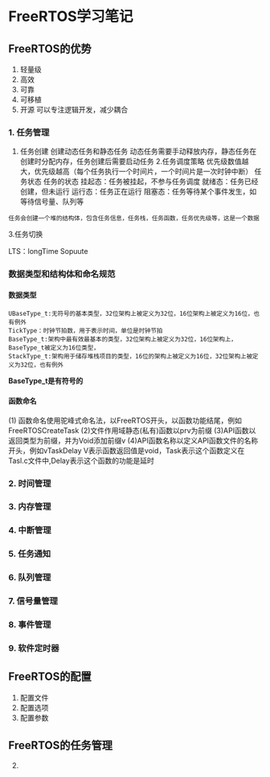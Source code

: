 # FreeRTOS学习笔记

## FreeRTOS的优势
1. 轻量级
2. 高效
3. 可靠
4. 可移植
5. 开源
 可以专注逻辑开发，减少耦合

### 1. 任务管理
   1. 任务创建 
   创建动态任务和静态任务
   动态任务需要手动释放内存，静态任务在创建时分配内存，任务创建后需要启动任务
   2.任务调度策略
   优先级数值越大，优先级越高（每个任务执行一个时间片，一个时间片是一次时钟中断）
    任务状态
    任务的状态
    挂起态：任务被挂起，不参与任务调度
    就绪态：任务已经创建，但未运行
    运行态：任务正在运行
    阻塞态：任务等待某个事件发生，如等待信号量、队列等

    任务会创建一个堆的结构体，包含任务信息，任务栈，任务函数，任务优先级等，这是一个数据

   3.任务切换

   LTS：longTime Sopuute


### 数据类型和结构体和命名规范
#### 数据类型
    UBaseType_t:无符号的基本类型，32位架构上被定义为32位，16位架构上被定义为16位，也有例外
    TickType：时钟节拍数，用于表示时间，单位是时钟节拍
    BaseType_t:架构中最有效最基本的类型，32位架构上被定义为32位，16位架构上，BaseType_t被定义为16位类型，    
    StackType_t:架构用于储存堆栈项目的类型，16位的架构上被定义为16位，32位架构上被定义为32位，也有例外
**BaseType_t是有符号的**

#### 函数命名
   (1) 函数命名使用驼峰式命名法，以FreeRTOS开头，以函数功能结尾，例如FreeRTOSCreateTask
   (2)文件作用域静态(私有)函数以prv为前缀
   (3)API函数以返回类型为前缀，并为Void添加前缀v
   (4)API函数名称以定义API函数文件的名称开头，例如vTaskDelay
   V表示函数返回值是void，Task表示这个函数定义在Tasl.c文件中,Delay表示这个函数的功能是延时
   



















### 2. 时间管理
### 3. 内存管理
### 4. 中断管理
### 5. 任务通知
### 6. 队列管理
### 7. 信号量管理
### 8. 事件管理
### 9. 软件定时器

## FreeRTOS的配置
1. 配置文件
2. 配置选项
3. 配置参数

## FreeRTOS的任务管理

2.  
